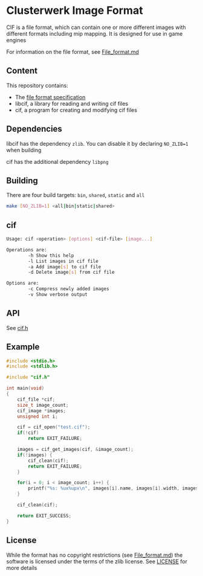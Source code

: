 # Clusterwerk Image Format
CIF is a file format, which can contain one or more different images with
different formats including mip mapping. It is designed for use in game engines

For information on the file format, see [File_format.md](File_format.md)

## Content
This repository contains:
- The [file format specification](File_format.md)
- libcif, a library for reading and writing cif files
- cif, a program for creating and modifying cif files

## Dependencies
libcif has the dependency `zlib`. You can disable it by declaring `NO_ZLIB=1` when building

cif has the additional dependency `libpng`
## Building
There are four build targets: `bin`, `shared`, `static` and `all`
```sh
make [NO_ZLIB=1] <all|bin|static|shared>
```
## cif
```sh
Usage: cif <operation> [options] <cif-file> [image...]

Operations are:
        -h Show this help
        -l List images in cif file
        -a Add image[s] to cif file
        -d Delete image[s] from cif file

Options are:
        -c Compress newly added images
        -v Show verbose output
```
## API
See [cif.h](src/cif.h)
## Example
```c
#include <stdio.h>
#include <stdlib.h>

#include "cif.h"

int main(void)
{
	cif_file *cif;
	size_t image_count;
	cif_image *images;
	unsigned int i;

	cif = cif_open("test.cif");
	if(!cif)
		return EXIT_FAILURE;

	images = cif_get_images(cif, &image_count);
	if(!images) {
		cif_clean(cif);
		return EXIT_FAILURE;
	}

	for(i = 0; i < image_count; i++) {
		printf("%s: %ux%upx\n", images[i].name, images[i].width, images[i].height);
	}

	cif_clean(cif);

	return EXIT_SUCCESS;
}
```
## License
While the format has no copyright restrictions (see [File_format.md](File_format.md)) the software is licensed under the terms of the zlib license. See [LICENSE](LICENSE) for more details